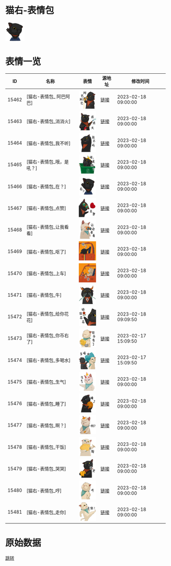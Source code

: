 # 猫右-表情包

<img src="./cover.png" height="60" alt="cover" />

# 表情一览

|ID|名称|表情|源地址|修改时间|
|----|----|----|----|----|
|15462|[猫右-表情包_ 阿巴阿巴]|<img src="./pic/015462_%5B猫右-表情包_ 阿巴阿巴%5D.png" height="60" alt=" 阿巴阿巴"/>|[链接](https://i0.hdslb.com/bfs/garb/a6c1b99beaa951bf6f48f0e784da7183e4313723.png)|2023-02-18 09:00:00|
|15463|[猫右-表情包_消消火]|<img src="./pic/015463_%5B猫右-表情包_消消火%5D.png" height="60" alt="消消火"/>|[链接](https://i0.hdslb.com/bfs/garb/d69aba8e5fcc423cc8a6a55e14ca7d9cd83ec11f.png)|2023-02-18 09:00:00|
|15464|[猫右-表情包_我不听]|<img src="./pic/015464_%5B猫右-表情包_我不听%5D.png" height="60" alt="我不听"/>|[链接](https://i0.hdslb.com/bfs/garb/ad4dc3001f32a758324b519b548200638038c15c.png)|2023-02-18 09:00:00|
|15465|[猫右-表情包_哦，是吼？]|<img src="./pic/015465_%5B猫右-表情包_哦，是吼？%5D.png" height="60" alt="哦，是吼？"/>|[链接](https://i0.hdslb.com/bfs/garb/905cdd1782472c5977bb93dbcf428f4c924d042c.png)|2023-02-18 09:00:00|
|15466|[猫右-表情包_在？]|<img src="./pic/015466_%5B猫右-表情包_在？%5D.png" height="60" alt="在？"/>|[链接](https://i0.hdslb.com/bfs/garb/0f8864fa92c7269261ce9f18f1ba672b895e17bc.png)|2023-02-18 09:00:00|
|15467|[猫右-表情包_点赞]|<img src="./pic/015467_%5B猫右-表情包_点赞%5D.png" height="60" alt="点赞"/>|[链接](https://i0.hdslb.com/bfs/garb/f3d4891c751331047051fe0d13374f9d157fa46c.png)|2023-02-18 09:00:00|
|15468|[猫右-表情包_让我看看]|<img src="./pic/015468_%5B猫右-表情包_让我看看%5D.png" height="60" alt="让我看看"/>|[链接](https://i0.hdslb.com/bfs/garb/c6ae884b75bbff240f1473513e8d0e3491836d03.png)|2023-02-18 09:00:00|
|15469|[猫右-表情包_呕了]|<img src="./pic/015469_%5B猫右-表情包_呕了%5D.png" height="60" alt="呕了"/>|[链接](https://i0.hdslb.com/bfs/garb/8e2ac559562ff4e9f441f0e609eb5709eafc46cf.png)|2023-02-18 09:00:00|
|15470|[猫右-表情包_上车]|<img src="./pic/015470_%5B猫右-表情包_上车%5D.png" height="60" alt="上车"/>|[链接](https://i0.hdslb.com/bfs/garb/83db9d0f5bf56da863f3bb208874e8df36642630.png)|2023-02-18 09:00:00|
|15471|[猫右-表情包_牛]|<img src="./pic/015471_%5B猫右-表情包_牛%5D.png" height="60" alt="牛"/>|[链接](https://i0.hdslb.com/bfs/garb/2b15390ba3d3122e6794f661214aaee3a567bd28.png)|2023-02-18 09:00:00|
|15472|[猫右-表情包_给你花花]|<img src="./pic/015472_%5B猫右-表情包_给你花花%5D.png" height="60" alt="给你花花"/>|[链接](https://i0.hdslb.com/bfs/garb/e46755a371c50d55698bde07d51d4ef70e43b9a5.png)|2023-02-18 09:09:50|
|15473|[猫右-表情包_你币右了]|<img src="./pic/015473_%5B猫右-表情包_你币右了%5D.png" height="60" alt="你币右了"/>|[链接](https://i0.hdslb.com/bfs/garb/a593f59eedcfb1dc12e464152c2d819dc8f9d1c4.png)|2023-02-17 15:09:50|
|15474|[猫右-表情包_多喝水]|<img src="./pic/015474_%5B猫右-表情包_多喝水%5D.png" height="60" alt="多喝水"/>|[链接](https://i0.hdslb.com/bfs/garb/24f5676e6106297572ad155254aee8c20451ded9.png)|2023-02-17 15:09:50|
|15475|[猫右-表情包_生气]|<img src="./pic/015475_%5B猫右-表情包_生气%5D.png" height="60" alt="生气"/>|[链接](https://i0.hdslb.com/bfs/garb/9c1f3e6c05c99790c641ad96ac2ca5fbb9b1562e.png)|2023-02-18 09:00:00|
|15476|[猫右-表情包_睡了]|<img src="./pic/015476_%5B猫右-表情包_睡了%5D.png" height="60" alt="睡了"/>|[链接](https://i0.hdslb.com/bfs/garb/9a9c694c0282ab3619e2b24d7eb0efc6d1f04a65.png)|2023-02-18 09:00:00|
|15477|[猫右-表情包_啊？]|<img src="./pic/015477_%5B猫右-表情包_啊？%5D.png" height="60" alt="啊？"/>|[链接](https://i0.hdslb.com/bfs/garb/278daa24ad6e4cd8b533fb3db4bdbc7a3273f80a.png)|2023-02-18 09:00:00|
|15478|[猫右-表情包_干饭]|<img src="./pic/015478_%5B猫右-表情包_干饭%5D.png" height="60" alt="干饭"/>|[链接](https://i0.hdslb.com/bfs/garb/fc7de71bb7d2502fd08e77a33c3727fd039337de.png)|2023-02-18 09:00:00|
|15479|[猫右-表情包_哭哭]|<img src="./pic/015479_%5B猫右-表情包_哭哭%5D.png" height="60" alt="哭哭"/>|[链接](https://i0.hdslb.com/bfs/garb/5140ea2039ff1b63d03e8ad5b69a399ff53d4175.png)|2023-02-18 09:00:00|
|15480|[猫右-表情包_哼]|<img src="./pic/015480_%5B猫右-表情包_哼%5D.png" height="60" alt="哼"/>|[链接](https://i0.hdslb.com/bfs/garb/29858b2b54a192574e652b725f6f38a5e463e5c8.png)|2023-02-18 09:00:00|
|15481|[猫右-表情包_走你]|<img src="./pic/015481_%5B猫右-表情包_走你%5D.png" height="60" alt="走你"/>|[链接](https://i0.hdslb.com/bfs/garb/15e76a995fcb2a4447b5ac48fd307f9ed18f6b89.png)|2023-02-18 09:00:00|

# 原始数据

[跳转](./raw.json)

